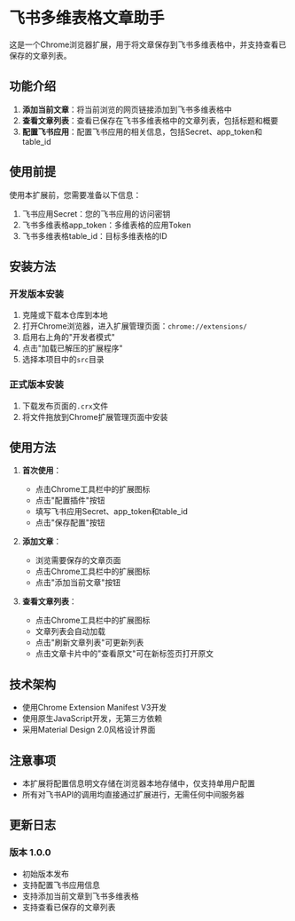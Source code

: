 # 飞书多维表格文章助手

这是一个Chrome浏览器扩展，用于将文章保存到飞书多维表格中，并支持查看已保存的文章列表。

## 功能介绍

1. **添加当前文章**：将当前浏览的网页链接添加到飞书多维表格中
2. **查看文章列表**：查看已保存在飞书多维表格中的文章列表，包括标题和概要
3. **配置飞书应用**：配置飞书应用的相关信息，包括Secret、app_token和table_id

## 使用前提

使用本扩展前，您需要准备以下信息：

1. 飞书应用Secret：您的飞书应用的访问密钥
2. 飞书多维表格app_token：多维表格的应用Token
3. 飞书多维表格table_id：目标多维表格的ID

## 安装方法

### 开发版本安装
1. 克隆或下载本仓库到本地
2. 打开Chrome浏览器，进入扩展管理页面：`chrome://extensions/`
3. 启用右上角的"开发者模式"
4. 点击"加载已解压的扩展程序"
5. 选择本项目中的`src`目录

### 正式版本安装
1. 下载发布页面的`.crx`文件
2. 将文件拖放到Chrome扩展管理页面中安装

## 使用方法

1. **首次使用**：
   - 点击Chrome工具栏中的扩展图标
   - 点击"配置插件"按钮
   - 填写飞书应用Secret、app_token和table_id
   - 点击"保存配置"按钮

2. **添加文章**：
   - 浏览需要保存的文章页面
   - 点击Chrome工具栏中的扩展图标
   - 点击"添加当前文章"按钮

3. **查看文章列表**：
   - 点击Chrome工具栏中的扩展图标
   - 文章列表会自动加载
   - 点击"刷新文章列表"可更新列表
   - 点击文章卡片中的"查看原文"可在新标签页打开原文

## 技术架构

- 使用Chrome Extension Manifest V3开发
- 使用原生JavaScript开发，无第三方依赖
- 采用Material Design 2.0风格设计界面

## 注意事项

- 本扩展将配置信息明文存储在浏览器本地存储中，仅支持单用户配置
- 所有对飞书API的调用均直接通过扩展进行，无需任何中间服务器

## 更新日志

### 版本 1.0.0
- 初始版本发布
- 支持配置飞书应用信息
- 支持添加当前文章到飞书多维表格
- 支持查看已保存的文章列表 